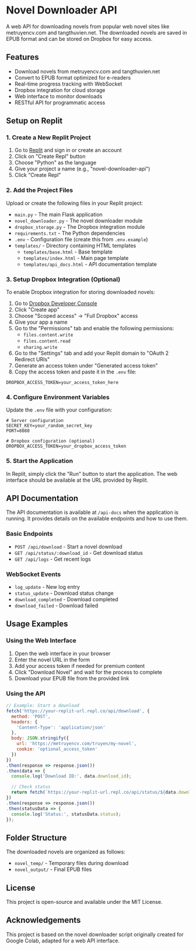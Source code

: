 # Novel Downloader API

A web API for downloading novels from popular web novel sites like metruyencv.com and tangthuvien.net. The downloaded novels are saved in EPUB format and can be stored on Dropbox for easy access.

## Features

- Download novels from metruyencv.com and tangthuvien.net
- Convert to EPUB format optimized for e-readers
- Real-time progress tracking with WebSocket
- Dropbox integration for cloud storage
- Web interface to monitor downloads
- RESTful API for programmatic access

## Setup on Replit

### 1. Create a New Replit Project

1. Go to [Replit](https://replit.com/) and sign in or create an account
2. Click on "Create Repl" button
3. Choose "Python" as the language
4. Give your project a name (e.g., "novel-downloader-api")
5. Click "Create Repl"

### 2. Add the Project Files

Upload or create the following files in your Replit project:

- `main.py` - The main Flask application
- `novel_downloader.py` - The novel downloader module
- `dropbox_storage.py` - The Dropbox integration module
- `requirements.txt` - The Python dependencies
- `.env` - Configuration file (create this from `.env.example`)
- `templates/` - Directory containing HTML templates
  - `templates/base.html` - Base template
  - `templates/index.html` - Main page template
  - `templates/api_docs.html` - API documentation template

### 3. Setup Dropbox Integration (Optional)

To enable Dropbox integration for storing downloaded novels:

1. Go to [Dropbox Developer Console](https://www.dropbox.com/developers/apps)
2. Click "Create app"
3. Choose "Scoped access" -> "Full Dropbox" access
4. Give your app a name
5. Go to the "Permissions" tab and enable the following permissions:
   - `files.content.write`
   - `files.content.read`
   - `sharing.write`
6. Go to the "Settings" tab and add your Replit domain to "OAuth 2 Redirect URIs"
7. Generate an access token under "Generated access token"
8. Copy the access token and paste it in the `.env` file:
```
DROPBOX_ACCESS_TOKEN=your_access_token_here
```

### 4. Configure Environment Variables

Update the `.env` file with your configuration:

```
# Server configuration
SECRET_KEY=your_random_secret_key
PORT=8080

# Dropbox configuration (optional)
DROPBOX_ACCESS_TOKEN=your_dropbox_access_token
```

### 5. Start the Application

In Replit, simply click the "Run" button to start the application. The web interface should be available at the URL provided by Replit.

## API Documentation

The API documentation is available at `/api-docs` when the application is running. It provides details on the available endpoints and how to use them.

### Basic Endpoints

- `POST /api/download` - Start a novel download
- `GET /api/status/:download_id` - Get download status
- `GET /api/logs` - Get recent logs

### WebSocket Events

- `log_update` - New log entry
- `status_update` - Download status change
- `download_completed` - Download completed
- `download_failed` - Download failed

## Usage Examples

### Using the Web Interface

1. Open the web interface in your browser
2. Enter the novel URL in the form
3. Add your access token if needed for premium content
4. Click "Download Novel" and wait for the process to complete
5. Download your EPUB file from the provided link

### Using the API

```javascript
// Example: Start a download
fetch('https://your-replit-url.repl.co/api/download', {
  method: 'POST',
  headers: {
    'Content-Type': 'application/json'
  },
  body: JSON.stringify({
    url: 'https://metruyencv.com/truyen/my-novel',
    cookie: 'optional_access_token'
  })
})
.then(response => response.json())
.then(data => {
  console.log('Download ID:', data.download_id);

  // Check status
  return fetch(`https://your-replit-url.repl.co/api/status/${data.download_id}`);
})
.then(response => response.json())
.then(statusData => {
  console.log('Status:', statusData.status);
});
```

## Folder Structure

The downloaded novels are organized as follows:

- `novel_temp/` - Temporary files during download
- `novel_output/` - Final EPUB files

## License

This project is open-source and available under the MIT License.

## Acknowledgements

This project is based on the novel downloader script originally created for Google Colab, adapted for a web API interface.